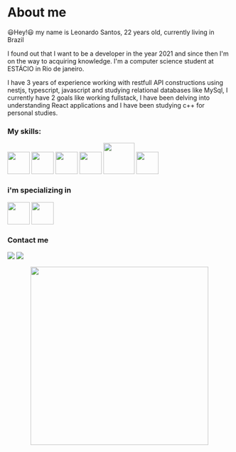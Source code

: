 <h1>About me</h2>
<p>😃Hey!😃 my name is Leonardo Santos, 22 years old, currently living in Brazil</p>
<p>I found out that I want to be a developer in the year 2021 and since then I'm on the way to acquiring knowledge. I'm a computer science student at ESTÁCIO in Rio de janeiro.</p>
<p>I have 3 years of experience working with restfull API constructions using nestjs, typescript, javascript and studying relational databases like MySql, I currently have 2 goals like working fullstack, I have been delving into understanding React applications and I have been studying c++ for personal studies.</p>
<h3>My skills:</h3>
<div>
    <img height="50px" src="https://cdn.jsdelivr.net/gh/devicons/devicon/icons/javascript/javascript-original.svg" />
    <img height="50px" src="https://cdn.jsdelivr.net/gh/devicons/devicon@latest/icons/nestjs/nestjs-original.svg" />
    <img height="50px" src="https://cdn.jsdelivr.net/gh/devicons/devicon/icons/typescript/typescript-original.svg" />
    <img height="50px" src="https://cdn.jsdelivr.net/gh/devicons/devicon@latest/icons/mysql/mysql-original-wordmark.svg" />
    <img height="70px" src="https://cdn.jsdelivr.net/gh/devicons/devicon@latest/icons/prisma/prisma-original-wordmark.svg" />
    <img height="50px" src="https://cdn.jsdelivr.net/gh/devicons/devicon/icons/react/react-original.svg" />
</div>
<h3>i'm specializing in</h3>
<div>
    <img height="50px" src="https://cdn.jsdelivr.net/gh/devicons/devicon@latest/icons/amazonwebservices/amazonwebservices-original-wordmark.svg" />
    <img height="50px" src="https://cdn.jsdelivr.net/gh/devicons/devicon@latest/icons/cplusplus/cplusplus-original.svg" />
</div>
<h3>Contact me</h3>
<div>
  <a href="https://www.linkedin.com/in/leonardo-santos-71632521b/" target="_blank"> <img src="https://img.shields.io/badge/LinkedIn-0077B5?style=for-the-badge&logo=linkedin&logoColor=white" target="_blank"></a>
  <a href="https://mail.google.com/mail/u/0/?hl=pt-BR#inbox" target="_blank"> <img src="https://img.shields.io/badge/Gmail-D14836?style=for-the-badge&logo=gmail&logoColor=white" target="_blank"></a>
</div>
<p align="center">
  <img height="400px" src="https://github.com/user-attachments/assets/ee500d0b-2ac1-4a8c-8904-7cf224e388e4" />
</p>
